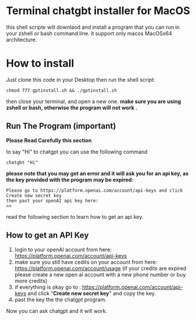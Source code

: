 # Terminal chatgbt installer for MacOS

this shell scripte will downlaod and install a program that you can run in your zshell or bash command line. it support only macos MacOSx64  architecture.

# How to install

Just clone this code in your Desktop then run the shell script:

    chmod 777 gptinstall.sh && ./gptinstall.sh

then close your terminal, and open a new one.
**make sure you are using zshell or bash, otherwise the program will not work .**

## Run The Program (**important**)

**Please Read Carefully this section**

to say "Hi" to chatgpt you can use the following command

    chatgbt "Hi"
**please note that you may get an error and it will ask you for an api key, as the key provided with the program may be expired:**

    
    Please go to https://platform.openai.com/account/api-keys and click Create new secret key
    then past your openAI api key here:
    >>

read the following section to learn how to get an api key.
## How to get an API Key

1. login to your openAI account from here: https://platform.openai.com/account/api-keys 
2. make sure you still have cedits on your account from here: https://platform.openai.com/account/usage (if your credits are expired please create a new open ai account with a new phone number or buy more credits)
3. if everything is okay go to : https://platform.openai.com/account/api-keys and click "**Create new secret key**" and copy the key.
4.  past the key the the chatgpt program.

Now you can ask chatgpt and it will work.
